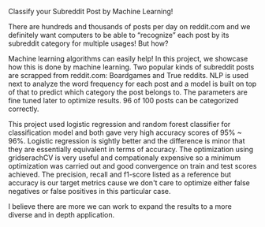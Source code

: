 Classify your Subreddit Post by Machine Learning!

There are hundreds and thousands of posts per day on reddit.com and we definitely want computers to be able to “recognize” each post by its subreddit category for multiple usages!
But how?

Machine learning algorithms can easily help! In this project, we showcase how this is done by machine learning. Two popular kinds of subreddit posts are scrapped from reddit.com: Boardgames and True reddits. NLP is used next to analyze the word frequency for each post and a model is built on top of that to predict which category the post belongs to. The parameters are fine tuned later to optimize results. 96 of 100 posts can be categorized correctly.

This project used logistic regression and random forest classifier for classification model and both gave very high accuracy scores of 95% ~ 96%. Logistic regression is sightly better and the difference is minor that they are essentially equivalent in terms of accuracy. The optimization using gridserachCV is very useful and compationaly expensive so a minimum optimization was carried out and good convergence on train and test scores achieved. The precision, recall and f1-score listed as a reference but accuracy is our target metrics cause we don't care to optimize either false negatives or false positives in this particular case.

I believe there are more we can work to expand the results to a more diverse and in depth application. 
